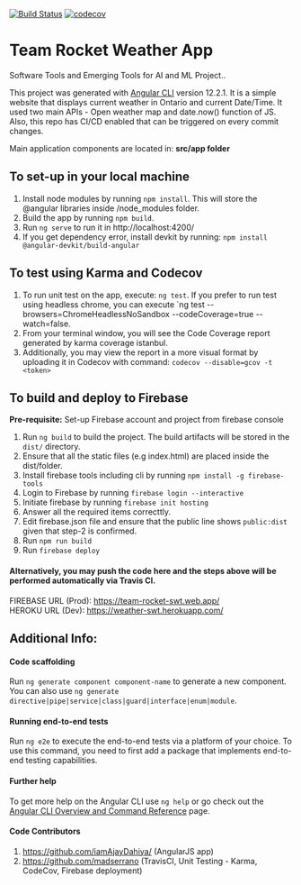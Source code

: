 [![Build Status](https://app.travis-ci.com/madserrano/SoftwareTools.svg?token=sggsowb8s8LtPpgzLzxi&branch=master)](https://app.travis-ci.com/madserrano/SoftwareTools)
[![codecov](https://codecov.io/gh/madserrano/SoftwareTools/branch/master/graph/badge.svg?token=KGNQYPQ9WC)](https://codecov.io/gh/madserrano/SoftwareTools)

# **Team Rocket Weather App**
Software Tools and Emerging Tools for AI and ML Project..

This project was generated with [Angular CLI](https://github.com/angular/angular-cli) version 12.2.1. It is a simple website that displays current weather in Ontario and current Date/Time. It used two main APIs - Open weather map and date.now() function of JS. Also, this repo has CI/CD enabled that can be triggered on every commit changes.

Main application components are located in: **src/app folder**

## To set-up in your local machine

1. Install node modules by running `npm install`. This will store the @angular libraries inside /node_modules folder.
2. Build the app by running `npm build`.
3. Run `ng serve` to run it in http://localhost:4200/
4. If you get dependency error, install devkit by running: `npm install @angular-devkit/build-angular` 

## To test using Karma and Codecov

1. To run unit test on the app, execute: `ng test`. If you prefer to run test using headless chrome, you can execute `ng test --browsers=ChromeHeadlessNoSandbox --codeCoverage=true --watch=false.
2. From your terminal window, you will see the Code Coverage report generated by karma coverage istanbul.
3. Additionally, you may view the report in a more visual format by uploading it in Codecov with command: `codecov --disable=gcov -t <token>` 

## To build and deploy to Firebase
**Pre-requisite:** 
Set-up Firebase account and project from firebase console <br>

1. Run `ng build` to build the project. The build artifacts will be stored in the `dist/` directory.
2. Ensure that all the static files (e.g index.html) are placed inside the dist/folder.
3. Install firebase tools including cli by running `npm install -g firebase-tools`
4. Login to Firebase by running `firebase login --interactive`
5. Initiate firebase by running `firebase init hosting`
6. Answer all the required items correcttly.
7. Edit firebase.json file and ensure that the public line shows `public:dist` given that step-2 is confirmed.
8. Run `npm run build`
9. Run `firebase deploy`

#### Alternatively, you may push the code here and the steps above will be performed automatically via Travis CI.

FIREBASE URL (Prod): https://team-rocket-swt.web.app/<br>
HEROKU URL (Dev): https://weather-swt.herokuapp.com/ 

## Additional Info: 

#### Code scaffolding
Run `ng generate component component-name` to generate a new component. You can also use `ng generate directive|pipe|service|class|guard|interface|enum|module`.

#### Running end-to-end tests
Run `ng e2e` to execute the end-to-end tests via a platform of your choice. To use this command, you need to first add a package that implements end-to-end testing capabilities.

#### Further help
To get more help on the Angular CLI use `ng help` or go check out the [Angular CLI Overview and Command Reference](https://angular.io/cli) page.

#### Code Contributors
1. https://github.com/iamAjayDahiya/ (AngularJS app)
2. https://github.com/madserrano (TravisCI, Unit Testing - Karma, CodeCov, Firebase deployment)
